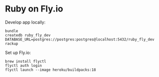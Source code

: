 # Ruby on Fly.io

Develop app locally:

```
bundle
createdb ruby_fly_dev
DATABASE_URL=postgres://postgres:postgres@localhost:5432/ruby_fly_dev rackup
```

Set up Fly.io:

```
brew install flyctl
flyctl auth login
flyctl launch --image heroku/buildpacks:18
```
